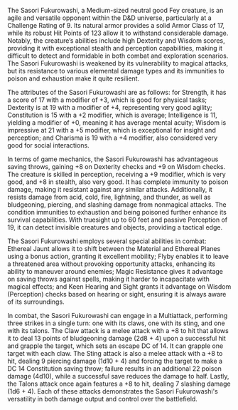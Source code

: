 The Sasori Fukurowashi, a Medium-sized neutral good Fey creature, is an agile and versatile opponent within the D&D universe, particularly at a Challenge Rating of 9. Its natural armor provides a solid Armor Class of 17, while its robust Hit Points of 123 allow it to withstand considerable damage. Notably, the creature’s abilities include high Dexterity and Wisdom scores, providing it with exceptional stealth and perception capabilities, making it difficult to detect and formidable in both combat and exploration scenarios. The Sasori Fukurowashi is weakened by its vulnerability to magical attacks, but its resistance to various elemental damage types and its immunities to poison and exhaustion make it quite resilient.

The attributes of the Sasori Fukurowashi are as follows: for Strength, it has a score of 17 with a modifier of +3, which is good for physical tasks; Dexterity is at 19 with a modifier of +4, representing very good agility; Constitution is 15 with a +2 modifier, which is average; Intelligence is 11, yielding a modifier of +0, meaning it has average mental acuity; Wisdom is impressive at 21 with a +5 modifier, which is exceptional for insight and perception; and Charisma is 19 with a +4 modifier, also considered very good for social interactions.

In terms of game mechanics, the Sasori Fukurowashi has advantageous saving throws, gaining +8 on Dexterity checks and +9 on Wisdom checks. The creature is skilled in perception, receiving a +9 modifier, which is very good, and +8 in stealth, also very good. It has complete immunity to poison damage, making it resistant against any similar attacks. Additionally, it resists damage from acid, cold, fire, lightning, and thunder, as well as bludgeoning, piercing, and slashing damage from nonmagical attacks. The condition immunities to exhaustion and being poisoned further enhance its survival capabilities. With truesight up to 60 feet and passive Perception of 19, it can detect invisible creatures and objects, providing a tactical edge.

The Sasori Fukurowashi employs several special abilities in combat: Ethereal Jaunt allows it to shift between the Material and Ethereal Planes using a bonus action, granting it excellent mobility; Flyby enables it to leave a threatened area without provoking opportunity attacks, enhancing its ability to maneuver around enemies; Magic Resistance gives it advantage on saving throws against spells, making it harder to incapacitate with magical effects; and Keen Hearing and Sight grants it advantage on Wisdom (Perception) checks based on hearing or sight, ensuring it is always aware of its surroundings.

In combat, the Sasori Fukurowashi can engage in a Multiattack, performing three strikes in a single turn: one with its claws, one with its sting, and one with its talons. The Claw attack is a melee attack with a +8 to hit that allows it to deal 13 points of bludgeoning damage (2d8 + 4) upon a successful hit and grapple the target, which sets an escape DC of 14. It can grapple one target with each claw. The Sting attack is also a melee attack with a +8 to hit, dealing 9 piercing damage (1d10 + 4) and forcing the target to make a DC 14 Constitution saving throw; failure results in an additional 22 poison damage (4d10), while a successful save reduces the damage to half. Lastly, the Talons attack once again features a +8 to hit, dealing 7 slashing damage (1d6 + 4). Each of these attacks demonstrates the Sasori Fukurowashi's versatility in both damage output and control over the battlefield.